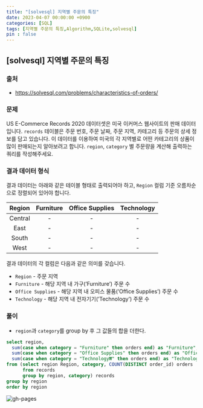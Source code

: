 ```yaml
---
title: "[solvesql] 지역별 주문의 특징"
date: 2023-04-07 00:00:00 +0900
categories: [SQL]
tags: [지역별 주문의 특징,Algorithm,SQLite,solvesql]
pin : false
---
```


## [solvesql] 지역별 주문의 특징

### 출처
- <a href="https://solvesql.com/problems/characteristics-of-orders/" target="_blank"> https://solvesql.com/problems/characteristics-of-orders/ </a>

### 문제

US E-Commerce Records 2020 데이터셋은 미국 이커머스 웹사이트의 판매 데이터 입니다. `records` 테이블은 주문 번호, 주문 날짜, 주문 지역, 카테고리 등 주문의 상세 정보를 담고 있습니다. 이 데이터를 이용하여 미국의 각 지역별로 어떤 카테고리의 상품이 많이 판매되는지 알아보려고 합니다. `region`, `category` 별 주문량을 계산해 출력하는 쿼리를 작성해주세요.

### 결과 데이터 형식
결과 데이터는 아래와 같은 테이블 형태로 출력되어야 하고, `Region` 컬럼 기준 오름차순으로 정렬되어 있어야 합니다.

|Region|Furniture|Office Supplies|Technology|
|:--:|:--:|:--:|:--:|
|Central|-|-|-|
|East|-|-|-|
|South|-|-|-|
|West|-|-|-|

결과 데이터의 각 컬럼은 다음과 같은 의미를 갖습니다.

- `Region` - 주문 지역
- `Furniture` - 해당 지역 내 가구(’Furniture’) 주문 수
- `Office Supplies` - 해당 지역 내 오피스 물품(’Office Supplies’) 주문 수
- `Technology` - 해당 지역 내 전자기기(’Technology’) 주문 수

### 풀이
- `region`과 `category`를 group by 후 그 값들의 합을 더한다.

```sql
select region,
  sum(case when category = "Furniture" then orders end) as "Furniture",
  sum(case when category = "Office Supplies" then orders end) as "Office Supplies",
  sum(case when category = "Technology₩" then orders end) as "Technology"
from (select region Region, category, COUNT(DISTINCT order_id) orders
      from records
      group by region, category) records
group by region
order by region
```

![gh-pages](../../../assets/img/favicons/android-chrome-256x256.png)
